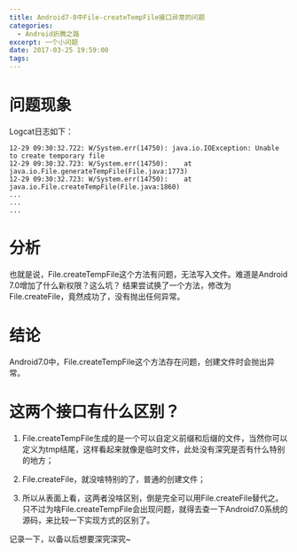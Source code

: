 ```yaml
---
title: Android7-0中File-createTempFile接口异常的问题
categories:
  - Android折腾之路
excerpt: 一个小问题
date: 2017-03-25 19:59:00
tags:
---
```


# 问题现象

Logcat日志如下：
```
12-29 09:30:32.722: W/System.err(14750): java.io.IOException: Unable to create temporary file
12-29 09:30:32.723: W/System.err(14750): 	at java.io.File.generateTempFile(File.java:1773)
12-29 09:30:32.723: W/System.err(14750): 	at java.io.File.createTempFile(File.java:1860)
...
...
...
```

# 分析

也就是说，File.createTempFile这个方法有问题，无法写入文件。难道是Android 7.0增加了什么新权限？这么坑？
结果尝试换了一个方法，修改为File.createFile，竟然成功了，没有抛出任何异常。

# 结论

Android7.0中，File.createTempFile这个方法存在问题，创建文件时会抛出异常。

# 这两个接口有什么区别？

1. File.createTempFile生成的是一个可以自定义前缀和后缀的文件，当然你可以定义为tmp结尾，这样看起来就像是临时文件，此处没有深究是否有什么特别的地方；

2. File.createFile，就没啥特别的了，普通的创建文件；

3. 所以从表面上看，这两者没啥区别，倒是完全可以用File.createFile替代之。只不过为啥File.createTempFile会出现问题，就得去查一下Android7.0系统的源码，来比较一下实现方式的区别了。

记录一下，以备以后想要深究深究~
